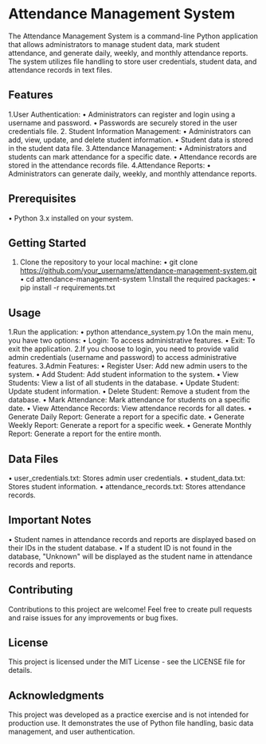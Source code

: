# Attendance Management System
The Attendance Management System is a command-line Python application that allows administrators to manage student data, mark student attendance, and generate daily, weekly, and monthly attendance reports. The system utilizes file handling to store user credentials, student data, and attendance records in text files.

## Features
1.User Authentication:
•	Administrators can register and login using a username and password.
•	Passwords are securely stored in the user credentials file.
2. Student Information Management:
•	Administrators can add, view, update, and delete student information.
•	Student data is stored in the student data file.
3.Attendance Management:
•	Administrators and students can mark attendance for a specific date.
•	Attendance records are stored in the attendance records file.
4.Attendance Reports:
•	Administrators can generate daily, weekly, and monthly attendance reports.

## Prerequisites
•	Python 3.x installed on your system.
## Getting Started
1. Clone the repository to your local machine:
•	git clone https://github.com/your_username/attendance-management-system.git
•	cd attendance-management-system
1.Install the required packages:
•	pip install -r requirements.txt
## Usage
1.Run the application:
•	python attendance_system.py
1.On the main menu, you have two options:
•	Login: To access administrative features.
•	Exit: To exit the application.
2.If you choose to login, you need to provide valid admin credentials (username and password) to access administrative features.
3.Admin Features:
•	Register User: Add new admin users to the system.
•	Add Student: Add student information to the system.
•	View Students: View a list of all students in the database.
•	Update Student: Update student information.
•	Delete Student: Remove a student from the database.
•	Mark Attendance: Mark attendance for students on a specific date.
•	View Attendance Records: View attendance records for all dates.
•	Generate Daily Report: Generate a report for a specific date.
•	Generate Weekly Report: Generate a report for a specific week.
•	Generate Monthly Report: Generate a report for the entire month.
## Data Files
•	user_credentials.txt: Stores admin user credentials.
•	student_data.txt: Stores student information.
•	attendance_records.txt: Stores attendance records.
## Important Notes
•	Student names in attendance records and reports are displayed based on their IDs in the student database.
•	If a student ID is not found in the database, "Unknown" will be displayed as the student name in attendance records and reports.
## Contributing
Contributions to this project are welcome! Feel free to create pull requests and raise issues for any improvements or bug fixes.
## License
This project is licensed under the MIT License - see the LICENSE file for details.
## Acknowledgments
This project was developed as a practice exercise and is not intended for production use. It demonstrates the use of Python file handling, basic data management, and user authentication.
